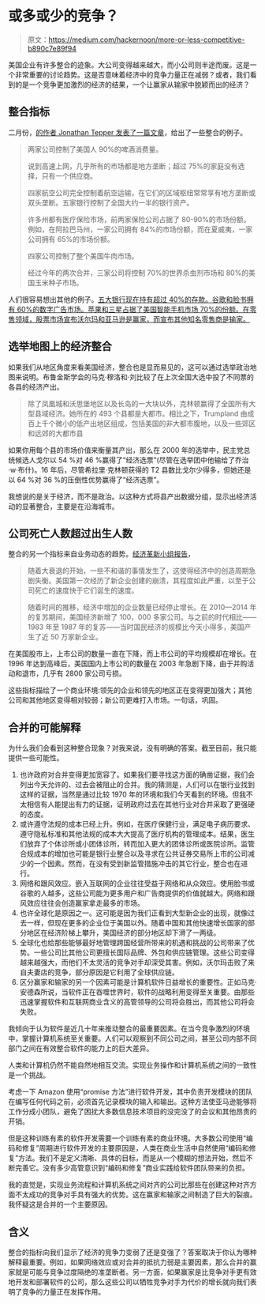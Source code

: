 # 或多或少的竞争？

> 原文：<https://medium.com/hackernoon/more-or-less-competitive-b890c7e89f94>

美国企业有许多整合的迹象。大公司变得越来越大，而小公司则半途而废。这是一个非常重要的讨论趋势。这是否意味着经济中的竞争力量正在减弱？或者，我们看到的是一个竞争更加激烈的经济的结果，一个让赢家从输家中脱颖而出的经济？

## 整合指标

二月份，[的作者 Jonathan Tepper 发表了一篇文章](http://jonathan-tepper.com/why-american-workers-arent-getting-a-raise-an-economic-detective-story/)，给出了一些整合的例子。

> 两家公司控制了美国人 90%的啤酒消费量。
> 
> 说到高速上网，几乎所有的市场都是地方垄断；超过 75%的家庭没有选择，只有一个供应商。
> 
> 四家航空公司完全控制着航空运输，在它们的区域枢纽常常享有地方垄断或双头垄断。五家银行控制了全国大约一半的银行资产。
> 
> 许多州都有医疗保险市场，前两家保险公司占据了 80-90%的市场份额。例如，在阿拉巴马州，一家公司拥有 84%的市场份额，而在夏威夷，一家公司拥有 65%的市场份额。
> 
> 四家公司控制了整个美国牛肉市场。
> 
> 经过今年的两次合并，三家公司将控制 70%的世界杀虫剂市场和 80%的美国玉米种子市场。

人们很容易想出其他的例子。[五大银行现在持有超过 40%的存款。谷歌和脸书拥有 60%的数字广告市场。苹果和三星占据了美国智能手机市场 70%的份额。在零售领域，股票市场宣布沃尔玛和亚马逊是赢家，而宣布其他知名零售商是输家。](https://www.forbes.com/sites/greatspeculations/2017/12/14/the-five-largest-u-s-banks-hold-more-than-40-of-all-deposits/#3e7f4d5816aa)

## 选举地图上的经济整合

如果我们从地区角度来看美国经济，整合也是显而易见的，这可以通过选举政治地图来说明。布鲁金斯学会的马克·穆洛和·刘比较了在上次全国大选中投了不同票的各县的经济产出。

> 除了凤凰城和沃思堡地区以及长岛的一大块以外，克林顿赢得了全国所有大型县域经济。她所在的 493 个县都是大都市。相比之下，Trumpland 由成百上千个微小的低产出地区组成，包括美国的非大都市腹地，以及一些郊区和远郊的大都市县

如果你用每个县的市场价值来衡量其产出，那么在 2000 年的选举中，民主党总统候选人戈尔以 54 %对 46 %赢得了“经济选票”(尽管在选举团中他输给了乔治·w·布什)。16 年后，尽管希拉里·克林顿获得的 T2 县数比戈尔少得多，但她还是以 64 %对 36 %的压倒性优势赢得了“经济选票”。

我想说的是关于经济，而不是政治。以这种方式将县产出数据分组，显示出经济活动的显著整合，主要是在沿海城市。

## 公司死亡人数超过出生人数

整合的另一个指标来自业务动态的趋势。[经济革新小组报告](http://eig.org/dynamism)，

> 随着大衰退的开始，一些不和谐的事情发生了，这使得经济中的创造周期急剧失衡。美国第一次经历了新企业创建的崩溃，其程度如此严重，以至于公司死亡的速度快于它们诞生的速度。
> 
> 随着时间的推移，经济中增加的企业数量已经停止增长。在 2010—2014 年的复苏期间，美国经济新增了 100，000 多家公司。与之前的时代相比——1983 年至 1987 年的复苏——当时国民经济的规模比今天小得多，美国产生了近 50 万家新企业。

在美国股市上，上市公司的数量一直在下降，而上市公司的平均规模却在增长。在 1996 年达到高峰后，美国国内上市公司的数量在 2003 年急剧下降，由于并购活动和退市，几乎有 2800 家公司亏损。

这些指标描绘了一个商业环境:领先的企业和领先的地区正在变得更加强大；其他公司和其他地区变得相对较弱；新公司更难打入市场。一句话，巩固。

## 合并的可能解释

为什么我们会看到这种整合现象？对我来说，没有明确的答案。截至目前，我只能提供一些可能性。

1.  也许政府对合并变得更加宽容了。如果我们要寻找这方面的确凿证据，我们会列出今天允许的、过去会被阻止的合并。我的猜测是，人们可以在银行业找到这样的证据，当然是通过比较 1970 年的环境和我们今天看到的环境。但我不太相信有人能提出有力的证据，证明政府过去在其他行业对合并采取了更强硬的态度。
2.  或许遵守法规的成本已经上升。例如，在医疗保健行业，满足电子病历要求、遵守隐私标准和其他法规的成本大大提高了医疗机构的管理成本。结果，医生们放弃了个体诊所或小团体诊所，转而加入更大的团体诊所或医院诊所。监管合规成本的增加也可能是银行业整合以及寻求在公共证券交易所上市的公司减少的一个因素。然而，在没有受到新监管措施冲击的其它行业，整合也在进行。
3.  网络和跟风效应。嵌入互联网的企业往往受益于网络和从众效应。使用脸书或谷歌的人越多，这些公司能为更多用户和广告商提供的价值就越大。网络和跟风效应往往会创造赢家拿走最多的市场。
4.  也许全球化是原因之一。这可能是因为我们正看到大型新企业的出现，就像过去一样，但现在更多的企业位于美国以外。随着中国和其他快速增长国家的部分地区在经济阶梯上攀升，美国经济的部分地区却下滑了一两级。
5.  全球化也给那些能够最好地管理跨国经营所带来的机遇和挑战的公司带来了优势。一些公司比其他公司更擅长国际品牌、外包和供应链管理。这些公司变得越来越强大，而他们不太灵活的竞争对手却深受其害。例如，沃尔玛击败了来自夫妻店的竞争，部分原因是它利用了全球供应链。
6.  区分赢家和输家的另一个因素可能是计算机软件日益增长的重要性。正如马克·安德森所说，当软件正在吞噬世界时，软件的战略利用变得至关重要。由那些迅速掌握软件和互联网商业含义的高管领导的公司将会胜出，而其他公司将会失败。

我倾向于认为软件是近几十年来推动整合的最重要因素。在当今竞争激烈的环境中，掌握计算机系统至关重要。人们可以观察到不同公司之间，甚至公司内部不同部门之间在有效整合软件的能力上的巨大差异。

人类和计算机仍然不能自然地相互交流。实现业务操作和计算机系统之间的一致性是一个挑战。

考虑一下 Amazon 使用“promise 方法”进行软件开发，其中负责开发模块的团队在编写任何代码之前，必须首先记录模块的输入和输出。这种方法使亚马逊能够将工作分成小团队，避免了困扰大多数信息技术项目的没完没了的会议和其他昂贵的开销。

但是这种训练有素的软件开发需要一个训练有素的商业环境。大多数公司使用“编码和修复”周期进行软件开发的主要原因是，人类在商业生活中自然使用“编码和修复”方法。我们不是定义清晰、具体的目标，而是从一个模糊的想法开始，然后不断完善它。没有多少高管意识到“编码和修复”商业实践给软件团队带来的负担。

我的直觉是，实现业务流程和计算机系统之间对齐的公司比那些在创建这种对齐方面不太成功的竞争对手具有强大的优势。这在赢家和输家之间制造了巨大的裂痕。我怀疑这是合并的一个主要原因。

## 含义

整合的指标向我们显示了经济的竞争力变弱了还是变强了？答案取决于你认为哪种解释最重要。例如，如果网络效应或对合并的抵抗力弱是主要因素，那么合并的赢家就是可能与竞争过度隔绝的准垄断者。另一方面，如果赢家是比竞争对手更有效地开发和部署软件的公司，那么这些公司以牺牲竞争对手为代价的增长就向我们表明了竞争的力量正在发挥作用。
